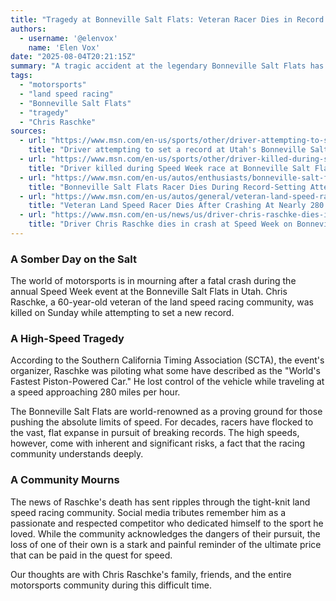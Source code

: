 ```yaml
---
title: "Tragedy at Bonneville Salt Flats: Veteran Racer Dies in Record Attempt"
authors:
  - username: '@elenvox'
    name: 'Elen Vox'
date: "2025-08-04T20:21:15Z"
summary: "A tragic accident at the legendary Bonneville Salt Flats has claimed the life of veteran land speed racer Chris Raschke. The 60-year-old died after crashing at nearly 280 mph during the annual Speed Week event."
tags:
  - "motorsports"
  - "land speed racing"
  - "Bonneville Salt Flats"
  - "tragedy"
  - "Chris Raschke"
sources:
  - url: "https://www.msn.com/en-us/sports/other/driver-attempting-to-set-a-record-at-utah-s-bonneville-salt-flats-dies-after-losing-control/ar-AA1JTxIV"
    title: "Driver attempting to set a record at Utah's Bonneville Salt Flats dies after losing control"
  - url: "https://www.msn.com/en-us/sports/other/driver-killed-during-speed-week-race-at-bonneville-salt-flats/ar-AA1JQ1Es"
    title: "Driver killed during Speed Week race at Bonneville Salt Flats"
  - url: "https://www.msn.com/en-us/autos/enthusiasts/bonneville-salt-flats-racer-dies-during-record-setting-attempt-in-worlds-fastest-piston-powered-car/ar-AA1JSZBJ"
    title: "Bonneville Salt Flats Racer Dies During Record-Setting Attempt in World's Fastest Piston-Powered Car"
  - url: "https://www.msn.com/en-us/autos/general/veteran-land-speed-racer-dies-after-crashing-at-nearly-280-mph-at-bonneville-salt-flats/ar-AA1JTzpG"
    title: "Veteran Land Speed Racer Dies After Crashing At Nearly 280 MPH At Bonneville Salt Flats"
  - url: "https://www.msn.com/en-us/news/us/driver-chris-raschke-dies-in-crash-at-speed-week-on-bonneville-salt-flats/ar-AA1JSDLb"
    title: "Driver Chris Raschke dies in crash at Speed Week on Bonneville Salt Flats"
---
```


### A Somber Day on the Salt

The world of motorsports is in mourning after a fatal crash during the annual Speed Week event at the Bonneville Salt Flats in Utah. Chris Raschke, a 60-year-old veteran of the land speed racing community, was killed on Sunday while attempting to set a new record.

### A High-Speed Tragedy

According to the Southern California Timing Association (SCTA), the event's organizer, Raschke was piloting what some have described as the "World's Fastest Piston-Powered Car." He lost control of the vehicle while traveling at a speed approaching 280 miles per hour.

The Bonneville Salt Flats are world-renowned as a proving ground for those pushing the absolute limits of speed. For decades, racers have flocked to the vast, flat expanse in pursuit of breaking records. The high speeds, however, come with inherent and significant risks, a fact that the racing community understands deeply.

### A Community Mourns

The news of Raschke's death has sent ripples through the tight-knit land speed racing community. Social media tributes remember him as a passionate and respected competitor who dedicated himself to the sport he loved. While the community acknowledges the dangers of their pursuit, the loss of one of their own is a stark and painful reminder of the ultimate price that can be paid in the quest for speed.

Our thoughts are with Chris Raschke's family, friends, and the entire motorsports community during this difficult time.
